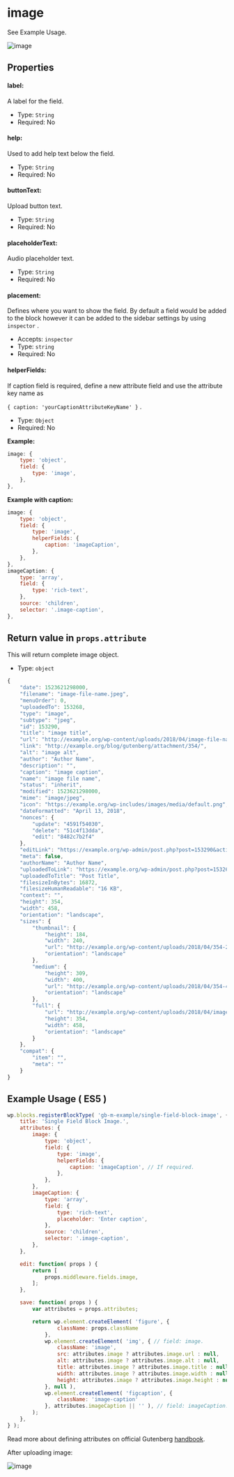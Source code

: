 # image

See Example Usage.

![image](https://user-images.githubusercontent.com/6297436/39365641-5268ea86-4a4f-11e8-82b9-ff06446bd946.png)



## Properties

#### label:

A label for the field.

- Type: `String`
- Required: No

#### help:

Used to add help text below the field.

- Type: `String`
- Required: No

#### buttonText:

Upload button text.

- Type: `String`
- Required: No

#### placeholderText:

Audio placeholder text.

- Type: `String`
- Required: No

#### placement:

Defines where you want to show the field. By default a field would be added to the block however it can be added to the sidebar settings by using `inspector` .

- Accepts: `inspector`
- Type: `string`
- Required: No

#### helperFields:

If caption field is required, define a new attribute field and use the attribute key name as 

`{ caption: 'yourCaptionAttributeKeyName' }` .

- Type: `Object`
- Required: No

**Example:**

```js
image: {
	type: 'object',
	field: {
		type: 'image',
	},
},
```

**Example with caption:**

```js
image: {
	type: 'object',
	field: {
		type: 'image',
		helperFields: {
			caption: 'imageCaption',
		},
	},
},
imageCaption: {
	type: 'array',
	field: {
		type: 'rich-text',
	},
	source: 'children',
	selector: '.image-caption',
},
```



## Return value in `props.attribute`

This will return complete image object.

- Type: `object`

```js
{
	"date": 1523621298000,
	"filename": "image-file-name.jpeg",
	"menuOrder": 0,
	"uploadedTo": 153268,
	"type": "image",
	"subtype": "jpeg",
	"id": 153290,
	"title": "image title",
	"url": "http://example.org/wp-content/uploads/2018/04/image-file-name.jpeg",
	"link": "http://example.org/blog/gutenberg/attachment/354/",
	"alt": "image alt",
	"author": "Author Name",
	"description": "",
	"caption": "image caption",
	"name": "image file name",
	"status": "inherit",
	"modified": 1523621298000,
	"mime": "image/jpeg",
	"icon": "https://example.org/wp-includes/images/media/default.png",
	"dateFormatted": "April 13, 2018",
	"nonces": {
		"update": "4591f54030",
		"delete": "51c4f13dda",
		"edit": "8482c7b2f4"
	},
	"editLink": "https://example.org/wp-admin/post.php?post=153290&action=edit",
	"meta": false,
	"authorName": "Author Name",
	"uploadedToLink": "https://example.org/wp-admin/post.php?post=153268&action=edit",
	"uploadedToTitle": "Post Title",
	"filesizeInBytes": 16872,
	"filesizeHumanReadable": "16 KB",
	"context": "",
	"height": 354,
	"width": 458,
	"orientation": "landscape",
	"sizes": {
		"thumbnail": {
			"height": 184,
			"width": 240,
			"url": "http://example.org/wp-content/uploads/2018/04/354-240x184.jpeg",
			"orientation": "landscape"
		},
		"medium": {
			"height": 309,
			"width": 400,
			"url": "http://example.org/wp-content/uploads/2018/04/354-400x309.jpeg",
			"orientation": "landscape"
		},
		"full": {
			"url": "http://example.org/wp-content/uploads/2018/04/image-file-name.jpeg",
			"height": 354,
			"width": 458,
			"orientation": "landscape"
		}
	},
	"compat": {
		"item": "",
		"meta": ""
	}
}
```



## Example Usage ( ES5 )

```js
wp.blocks.registerBlockType( 'gb-m-example/single-field-block-image', {
	title: 'Single Field Block Image.',
	attributes: {
		image: {
			type: 'object',
			field: {
				type: 'image',
				helperFields: {
					caption: 'imageCaption', // If required.
				},
			},
		},
		imageCaption: {
			type: 'array',
			field: {
				type: 'rich-text',
				placeholder: 'Enter caption',
			},
			source: 'children',
			selector: '.image-caption',
		},
	},

	edit: function( props ) {
		return [
			props.middleware.fields.image,
		];
	},

	save: function( props ) {
		var attributes = props.attributes;

		return wp.element.createElement( 'figure', {
				className: props.className
			},
			wp.element.createElement( 'img', { // field: image.
				className: 'image',
				src: attributes.image ? attributes.image.url : null,
				alt: attributes.image ? attributes.image.alt : null,
				title: attributes.image ? attributes.image.title : null,
				width: attributes.image ? attributes.image.width : null,
				height: attributes.image ? attributes.image.height : null,
			}, null ),
			wp.element.createElement( 'figcaption', {
				className: 'image-caption'
			}, attributes.imageCaption || '' ), // field: imageCaption.
		);
	},
} );
```

Read more about defining attributes on official Gutenberg [handbook](https://wordpress.org/gutenberg/handbook/block-api/attributes/).



After uploading image:

![image](https://user-images.githubusercontent.com/6297436/39366327-3f91caa2-4a51-11e8-9612-839ae3bae20b.png)



